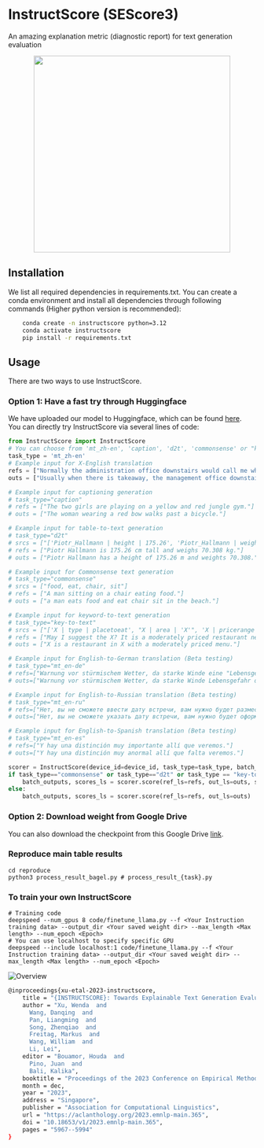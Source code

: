# InstructScore (SEScore3)

An amazing explanation metric (diagnostic report) for text generation evaluation

<div  align="center"> 
<img src="figs/InstructScore_teaser.jpg" width=400px>
</div>

## Installation
We list all required dependencies in requirements.txt. You can create a conda environment and install all dependencies through following commands (Higher python version is recommended):

```bash
    conda create -n instructscore python=3.12
    conda activate instructscore
    pip install -r requirements.txt
```

## Usage
There are two ways to use InstructScore.

### Option 1: Have a fast try through Huggingface
We have uploaded our model to Huggingface, which can be found [here](https://huggingface.co/xu1998hz/InstructScore).
You can directly try InstructScore via several lines of code:

```python
from InstructScore import InstructScore
# You can choose from 'mt_zh-en', 'caption', 'd2t', 'commonsense' or "key-to-text" to reproduce results in the paper
task_type = 'mt_zh-en' 
# Example input for X-English translation
refs = ["Normally the administration office downstairs would call me when there’s a delivery."]
outs = ["Usually when there is takeaway, the management office downstairs will call."]

# Example input for captioning generation
# task_type="caption"
# refs = ["The two girls are playing on a yellow and red jungle gym."]
# outs = ["The woman wearing a red bow walks past a bicycle."]

# Example input for table-to-text generation
# task_type="d2t"
# srcs = ["['Piotr_Hallmann | height | 175.26', 'Piotr_Hallmann | weight | 70.308']"]
# refs = ["Piotr Hallmann is 175.26 cm tall and weighs 70.308 kg."]
# outs = ["Piotr Hallmann has a height of 175.26 m and weights 70.308."]

# Example input for Commonsense text generation
# task_type="commonsense"
# srcs = ["food, eat, chair, sit"]
# refs = ["A man sitting on a chair eating food."]
# outs = ["a man eats food and eat chair sit in the beach."]

# Example input for keyword-to-text generation
# task_type="key-to-text"
# srcs = ["['X | type | placetoeat', "X | area | 'X'", 'X | pricerange | moderate', 'X | eattype | restaurant']"]
# refs = ["May I suggest the X? It is a moderately priced restaurant near X."]
# outs = ["X is a restaurant in X with a moderately priced menu."]

# Example input for English-to-German translation (Beta testing)
# task_type="mt_en-de"
# refs=["Warnung vor stürmischem Wetter, da starke Winde eine "Lebensgefahr" darstellen"]
# outs=["Warnung vor stürmischem Wetter, da starke Winde Lebensgefahr darstellen können"]

# Example input for English-to-Russian translation (Beta testing)
# task_type="mt_en-ru"
# refs=["Нет, вы не сможете ввести дату встречи, вам нужно будет разместить заказ, и тогда мы сможем отложить предметы для вас, мы можем отложить их сначала на три месяца"]
# outs=["Нет, вы не сможете указать дату встречи, вам нужно будет оформить заказ, после чего мы сможем временно <v>приостановить производство</v> товаров для вас. Вначале мы можем отложить их на три месяца"]

# Example input for English-to-Spanish translation (Beta testing)
# task_type="mt_en-es"
# refs=["Y hay una distinción muy importante allí que veremos."]
# outs=["Y hay una distinción muy anormal allí que falta veremos."]

scorer = InstructScore(device_id=device_id, task_type=task_type, batch_size=6)
if task_type=="commonsense" or task_type=="d2t" or task_type == "key-to-text":
    batch_outputs, scores_ls = scorer.score(ref_ls=refs, out_ls=outs, src_ls=srcs)
else:
    batch_outputs, scores_ls = scorer.score(ref_ls=refs, out_ls=outs)
```


### Option 2: Download weight from Google Drive

You can also download the checkpoint from this Google Drive [link](https://drive.google.com/drive/folders/1seBqoewWHgu7I_AmZ6FE-_3EcJ3mGWQ2?usp=sharing).

### Reproduce main table results

```
cd reproduce
python3 process_result_bagel.py # process_result_{task}.py
```

### To train your own InstructScore

```
# Training code
deepspeed --num_gpus 8 code/finetune_llama.py --f <Your Instruction training data> --output_dir <Your saved weight dir> --max_length <Max length> --num_epoch <Epoch>
# You can use localhost to specify specific GPU
deepspeed --include localhost:1 code/finetune_llama.py --f <Your Instruction training data> --output_dir <Your saved weight dir> --max_length <Max length> --num_epoch <Epoch>
```

![Overview](figs/instructscore_main.png)

```bash
@inproceedings{xu-etal-2023-instructscore,
    title = "{INSTRUCTSCORE}: Towards Explainable Text Generation Evaluation with Automatic Feedback",
    author = "Xu, Wenda  and
      Wang, Danqing  and
      Pan, Liangming  and
      Song, Zhenqiao  and
      Freitag, Markus  and
      Wang, William  and
      Li, Lei",
    editor = "Bouamor, Houda  and
      Pino, Juan  and
      Bali, Kalika",
    booktitle = "Proceedings of the 2023 Conference on Empirical Methods in Natural Language Processing",
    month = dec,
    year = "2023",
    address = "Singapore",
    publisher = "Association for Computational Linguistics",
    url = "https://aclanthology.org/2023.emnlp-main.365",
    doi = "10.18653/v1/2023.emnlp-main.365",
    pages = "5967--5994"
}
```

